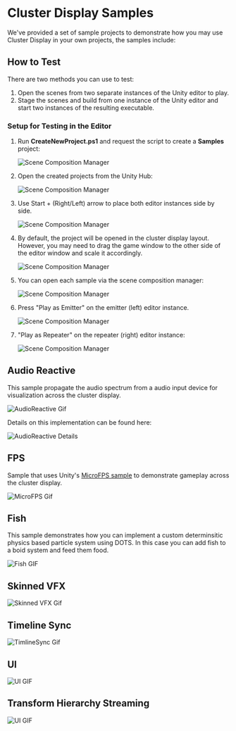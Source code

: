 # Cluster Display Samples
We've provided a set of sample projects to demonstrate how you may use Cluster Display in your own projects, the samples include:

## How to Test
There are two methods you can use to test:
1. Open the scenes from two separate instances of the Unity editor to play.
2. Stage the scenes and build from one instance of the Unity editor and start two instances of the resulting executable.

### Setup for Testing in the Editor
1. Run **CreateNewProject.ps1** and request the script to create a **Samples** project:

    ![Scene Composition Manager](images/create-samples-project.png)

2. Open the created projects from the Unity Hub:

    ![Scene Composition Manager](images/samples-open-hub.png)

3. Use Start + (Right/Left) arrow to place both editor instances side by side.

    ![Scene Composition Manager](images/cluster-display-layout-0.gif)

4. By default, the project will be opened in the cluster display layout. However, you may need to drag the game window to the other side of the editor window and scale it accordingly.

    ![Scene Composition Manager](images/cluster-display-layout-1.gif)

5. You can open each sample via the scene composition manager:

    ![Scene Composition Manager](images/scene-composition-manager.png)

6. Press "Play as Emitter" on the emitter (left) editor instance.

    ![Scene Composition Manager](images/samples-test-play-0.png)

7. "Play as Repeater" on the repeater (right) editor instance:

    ![Scene Composition Manager](images/samples-test-play-1.png)

## Audio Reactive
This sample propagate the audio spectrum from a audio input device for visualization across the cluster display.

![AudioReactive Gif](images/audioreactive-sample.gif)

Details on this implementation can be found here:

![AudioReactive Details](images/audioreactive-sample-details.png)

## FPS
Sample that uses Unity's [MicroFPS sample](https://learn.unity.com/project/fps-template) to demonstrate gameplay across the cluster display.

![MicroFPS Gif](images/microfps-sample.gif)

## Fish
This sample demonstrates how you can implement a custom determinsitic physics based particle system using DOTS. In this case you can add fish to a boid system and feed them food.

![Fish GIF](images/fish-sample.gif)

## Skinned VFX

![Skinned VFX Gif](images/skinnedvfx-sample.gif)

## Timeline Sync

![TimlineSync Gif](images/timelinesync-sample.gif)

## UI

![UI GIF](images/ui-sample.gif)

## Transform Hierarchy Streaming

![UI GIF](images/transformhierarchystreaming-sample.gif)